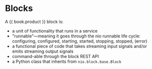 # Blocks

A {{ book.product }} block is:
- a unit of functionality that runs in a service
- "runnable"—meaning it goes through the nio runnable life cycle: configuring, configured, starting, started, stopping, stopped, (error)
- a functional piece of code that takes streaming input signals and/or emits streaming output signals
- command-able through the block REST API
- a Python class that inherits from `nio.block.base.Block`
